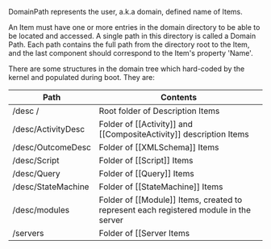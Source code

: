 DomainPath represents the user, a.k.a domain, defined name of Items. 

An Item must have one or more entries in the domain directory to be able to be located and accessed. A single path in this directory is called a Domain Path. Each path contains the full path from the directory root to the Item, and the last component should correspond to the Item's property 'Name'.

There are some structures in the domain tree which hard-coded by the kernel and populated during boot. They are:

| Path | Contents |
|------|----------|
| /desc / | Root folder of Description Items |
| /desc/ActivityDesc | Folder of [[Activity]] and [[CompositeActivity]] description Items |
| /desc/OutcomeDesc | Folder of [[XMLSchema]] Items |
| /desc/Script | Folder of [[Script]] Items |
| /desc/Query | Folder of [[Query]] Items |
| /desc/StateMachine | Folder of [[StateMachine]] Items |
| /desc/modules | Folder of [[Module]] Items, created to represent each registered module in the server |
| /servers | Folder of [[Server Items|ServerItem]], representing kernel Server instances. |